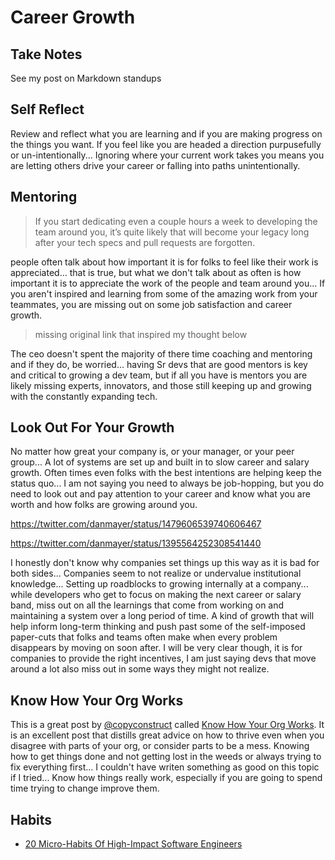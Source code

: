 # Career Growth

## Take Notes

See my post on Markdown standups

## Self Reflect

Review and reflect what you are learning and if you are making progress on the things you want. If you feel like you are headed a direction purpusefully or un-intentionally... Ignoring where your current work takes you means you are letting others drive your career or falling into paths unintentionally.

## Mentoring

> If you start dedicating even a couple hours a week to developing the team around you, it’s quite likely that will become your legacy long after your tech specs and pull requests are forgotten.

people often talk about how important it is for folks to feel like their work is appreciated... that is true, but what we don't talk about as often is how important it is to appreciate the work of the people and team around you... If you aren't inspired and learning from some of the amazing work from your teammates, you are missing out on some job satisfaction and career growth.

> missing original link that inspired my thought below

The ceo doesn't spent the majority of there time coaching and mentoring and if they do, be worried... having Sr devs that are good mentors is key and critical to growing a dev team, but if all you have is mentors you are likely missing experts, innovators, and those still keeping up and growing with the constantly expanding tech. 

## Look Out For Your Growth

No matter how great your company is, or your manager, or your peer group... A lot of systems are set up and built in to slow career and salary growth. Often times even folks with the best intentions are helping keep the status quo... I am not saying you need to always be job-hopping, but you do need to look out and pay attention to your career and know what you are worth and how folks are growing around you.

https://twitter.com/danmayer/status/1479606539740606467

https://twitter.com/danmayer/status/1395564252308541440

I honestly don't know why companies set things up this way as it is bad for both sides... Companies seem to not realize or undervalue institutional knowledge... Setting up roadblocks to growing internally at a company... while developers who get to focus on making the next career or salary band, miss out on all the learnings that come from working on and maintaining a system over a long period of time. A kind of growth that will help inform long-term thinking and push past some of the self-imposed paper-cuts that folks and teams often make when every problem disappears by moving on soon after. I will be very clear though, it is for companies to provide the right incentives, I am just saying devs that move around a lot also miss out in some ways they might not realize.

## Know How Your Org Works

This is a great post by [@copyconstruct](https://twitter.com/copyconstruct) called [Know How Your Org Works](https://copyconstruct.medium.com/know-how-your-org-works-or-how-to-become-a-more-effective-engineer-1a3287d1f58d). It is an excellent post that distills great advice on how to thrive even when you disagree with parts of your org, or consider parts to be a mess. Knowing how to get things done and not getting lost in the weeds or always trying to fix everything first... I couldn't have writen something as good on this topic if I tried... Know how things really work, especially if you are going to spend time trying to change improve them.


## Habits

* [20 Micro-Habits Of High-Impact Software Engineers](https://davidxiang.com/2021/07/18/20-micro-habits-of-high-impact-software-engineers/)